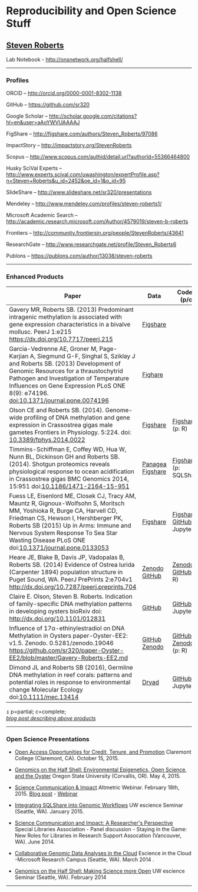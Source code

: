 <!---
This page is a template for creating your own Reproducibility and Open Science Profile page .
-->

# Reproducibility and Open Science Stuff

## [Steven Roberts](http://robertslab.info)

Lab Notebook - http://onsnetwork.org/halfshell/

---

### Profiles


ORCID – http://orcid.org/0000-0001-8302-1138

GitHub – https://github.com/sr320

Google Scholar – http://scholar.google.com/citations?hl=en&user=aAoYWVUAAAAJ

FigShare – http://figshare.com/authors/Steven_Roberts/97086

ImpactStory – http://impactstory.org/StevenRoberts

Scopus – http://www.scopus.com/authid/detail.url?authorId=55366464800

Husky SciVal Experts – http://www.experts.scival.com/uwashington/expertProfile.asp?n=Steven+Roberts&u_id=2452&oe_id=1&o_id=95

SlideShare – http://www.slideshare.net/sr320/presentations

Mendeley – http://www.mendeley.com/profiles/steven-roberts1/

Microsoft Academic Search – http://academic.research.microsoft.com/Author/4579019/steven-b-roberts

Frontiers – http://community.frontiersin.org/people/StevenRoberts/43641 

ResearchGate – http://www.researchgate.net/profile/Steven_Roberts6

Publons – https://publons.com/author/13038/steven-roberts

---

### Enhanced Products


Paper | Data | Code ⍋ (p/c)
------|------|-------
Gavery MR, Roberts SB. (2013) Predominant intragenic methylation is associated with gene expression characteristics in a bivalve mollusc. PeerJ 1:e215 <https://dx.doi.org/10.7717/peerj.215> | [Figshare](http://figshare.com/articles/Crassostrea_gigas_high_throughput_bisulfite_sequencing_gill_tissue_/749728)||
Garcia-Vedrenne AE, Groner M, Page-Karjian A, Siegmund G-F, Singhal S, Sziklay J and Roberts SB. (2013) Development of Genomic Resources for a thraustochytrid Pathogen and Investigation of Temperature Influences on Gene Expression PLoS ONE 8(9): e74196. [doi:10.1371/journal.pone.0074196](http://journals.plos.org/plosone/article?id=10.1371/journal.pone.0074196) | [Fighare](http://figshare.com/articles/QPX_Genome_Browser_Feature_Tracks/701214) 
Olson CE and Roberts SB. (2014). Genome-wide profiling of DNA methylation and gene expression in Crassostrea gigas male gametes Frontiers in Physiology. 5:224. doi: [10.3389/fphys.2014.0022](http://journal.frontiersin.org/article/10.3389/fphys.2014.00224/abstract) | [Figshare](http://figshare.com/articles/Crassostrea_gigas_male_gonad_transcriptional_data_comparison/1004464) | [Figshare](http://figshare.com/articles/Crassostrea_gigas_male_gonad_transcriptional_data_comparison/1004464) (p: R)
Timmins-Schiffman E, Coffey WD, Hua W, Nunn BL, Dickinson GH and Roberts SB. (2014). Shotgun proteomics reveals physiological response to ocean acidification in Crassostrea gigas BMC Genomics 2014, 15:951 doi:[10.1186/1471-2164-15-951](http://www.biomedcentral.com/1471-2164/15/951) | [Panagea](http://doi.pangaea.de/10.1594/PANGAEA.837671) [Figshare](http://figshare.com/articles/iPath2_supplemental_information/899908) | [Figshare](http://figshare.com/articles/SQLShare_workflow_for_proteomics_analysis/894323) (p: SQLShare)
Fuess LE, Eisenlord ME, Closek CJ, Tracy AM, Mauntz R, Gignoux-Wolfsohn S, Moritsch MM, Yoshioka R, Burge CA, Harvell CD, Friedman CS, Hewson I, Hershberger PK, Roberts SB (2015) Up in Arms: Immune and Nervous System Response To Sea Star Wasting Disease PLoS ONE doi:[10.1371/journal.pone.0133053](http://journals.plos.org/plosone/article?id=10.1371/journal.pone.0133053) | [Figshare](http://figshare.com/articles/eimd_sswd_v1_0_Supplemental_Jupyter_notebooks_and_data/1441384) | [Figshare](http://figshare.com/articles/eimd_sswd_v1_0_Supplemental_Jupyter_notebooks_and_data/1441384) [GitHub](https://github.com/sr320/eimd-sswd) (c: Jupyter)
Heare JE, Blake B, Davis JP, Vadopalas B, Roberts SB. (2014) Evidence of Ostrea lurida (Carpenter 1894) population structure in Puget Sound, WA. PeerJ PrePrints 2:e704v1 <http://dx.doi.org/10.7287/peerj.preprints.704> | [Zenodo](https://zenodo.org/record/30373) [GitHub](https://github.com/jheare/OluridaSurvey2014) | [Zenodo](https://zenodo.org/record/30373) [GitHub](https://github.com/jheare/OluridaSurvey2014) (c: R)
Claire E. Olson, Steven B. Roberts. Indication of family-specific DNA methylation patterns in developing oysters bioRxiv doi: <http://dx.doi.org/10.1101/012831> | [GitHub](https://github.com/che625/olson-ms-nb) | [GitHub](https://github.com/che625/olson-ms-nb) (c: Jupyter)
Influence of 17α-ethinylestradiol on DNA Methylation in Oysters paper-Oyster-EE2: v1.5. Zenodo. 0.5281/zenodo.19046 <https://github.com/sr320/paper-Oyster-EE2/blob/master/Gavery-Roberts-EE2.md> | [GitHub](https://github.com/sr320/paper-Oyster-EE2) [Zenodo](https://zenodo.org/record/19046#.Vx5vD-aDFBc) | [GitHub](https://github.com/sr320/paper-Oyster-EE2) [Zenodo](https://zenodo.org/record/19046#.Vx5vD-aDFBc) (p: R)
Dimond JL and Roberts SB  (2016), Germline DNA methylation in reef corals: patterns and potential roles in response to environmental change Molecular Ecology doi:[10.1111/mec.13414](http://onlinelibrary.wiley.com/doi/10.1111/mec.13414/abstract) <span data-badge-popover="right" data-badge-type="2" data-doi="10.1111/mec.13414" data-hide-no-mentions="true" class="altmetric-embed"></span> | [Dryad](http://datadryad.org/resource/doi:10.5061/dryad.pq827) | [GitHub](https://github.com/jldimond/Coral-CpG) (c: Jupyter)

⍋ p=partial; c=complete;     
_[blog post describing above products](http://faculty.washington.edu/sr320/?p=11381)_



---
### Open Science Presentations 


* [Open Access Opportunities for Credit, Tenure, and Promotion](https://github.com/sr320/talk-CC-OA-2015) Claremont College (Claremont, CA). October 15, 2015.

* [Genomics on the Half Shell: Environmental Epigenetics, Open Science, and the Oyster](https://github.com/sr320/talk-osu-2015) Oregon State University (Corvallis, OR). May 4, 2015.


* [Science Communication & Impact](https://github.com/sr320/LabDocs/blob/master/slidedecks/2015-Altmetrics.pdf) Altmetric Webinar. February 18th, 2015. [Blog post](http://www.digital-science.com/blog/events/applied-altmetrics-researchers-in-action/) - [Webinar](http://godigitalscience.com/view/mail?iID=Y9PXAVDJMH5JVAUPJU79)

* [Integrating SQLShare into Genomic Workflows](https://github.com/sr320/escience-talk-sqlshare-2015) UW escience Seminar  (Seattle, WA). January 2015.       

* [Science Communication and Impact: A Researcher's Perspective](http://www.slideshare.net/sr320/science-communication-and-impact-a-researchers-perspective) Special Libraries Association - Panel discussion - Staying in the Game: New Roles for Libraries in Research Support Assocation (Vancouver, WA). June 2014.      
			

* [Collaborative Genomic Data Analyses in the Cloud](http://www.slideshare.net/sr320/escience-roberts-microsoft) Escience in the Cloud -Microsoft Research Campus (Seattle, WA). March 2014	.		

* [Genomics on the Half Shell: Making Science more Open](http://www.slideshare.net/sr320/escience-roberts) UW escience Seminar (Seattle, WA). February 2014

---
	
